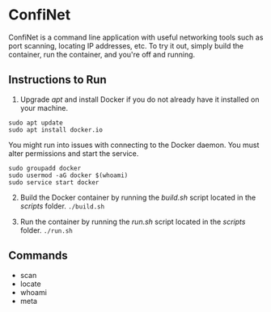 # ConfiNet

ConfiNet is a command line application with useful networking tools such as port scanning, locating IP addresses, etc. To try it out, simply build the container, run the container, and you're off and running. 

## Instructions to Run
1. Upgrade *apt* and install Docker if you do not already have it installed on your machine.
```
sudo apt update 
sudo apt install docker.io
```

You might run into issues with connecting to the Docker daemon. You must alter permissions and start the service.
```
sudo groupadd docker
sudo usermod -aG docker $(whoami)
sudo service start docker
```

2. Build the Docker container by running the *build.sh* script located in the *scripts* folder.
```./build.sh```

3. Run the container by running the *run.sh* script located in the *scripts* folder.
```./run.sh```

## Commands

* scan
* locate
* whoami
* meta
